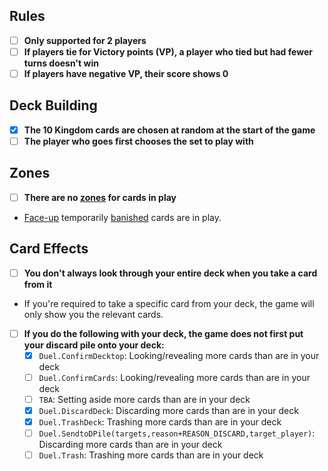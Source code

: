 ## Rules
- [ ] **Only supported for 2 players**
- [ ] **If players tie for Victory points (VP), a player who tied but had fewer turns doesn't win**
- [ ] **If players have negative VP, their score shows 0**
## Deck Building
- [x] **The 10 Kingdom cards are chosen at random at the start of the game**
- [ ] **The player who goes first chooses the set to play with**
## Zones
- [ ] **There are no [zones](https://yugioh.fandom.com/wiki/Zone) for cards in play**
- [Face-up](https://yugioh.fandom.com/wiki/Face-up) temporarily [banished](https://yugioh.fandom.com/wiki/Banish) cards are in play.
## Card Effects
- [ ] **You don't always look through your entire deck when you take a card from it**
- If you're required to take a specific card from your deck, the game will only show you the relevant cards.
- [ ] **If you do the following with your deck, the game does not first put your discard pile onto your deck:**
	- [x] `Duel.ConfirmDecktop`: Looking/revealing more cards than are in your deck
	- [ ] `Duel.ConfirmCards`: Looking/revealing more cards than are in your deck
	- [ ] `TBA`: Setting aside more cards than are in your deck
	- [x] `Duel.DiscardDeck`: Discarding more cards than are in your deck
	- [x] `Duel.TrashDeck`: Trashing more cards than are in your deck
	- [ ] `Duel.SendtoDPile(targets,reason+REASON_DISCARD,target_player)`: Discarding more cards than are in your deck
	- [ ] `Duel.Trash`: Trashing more cards than are in your deck
